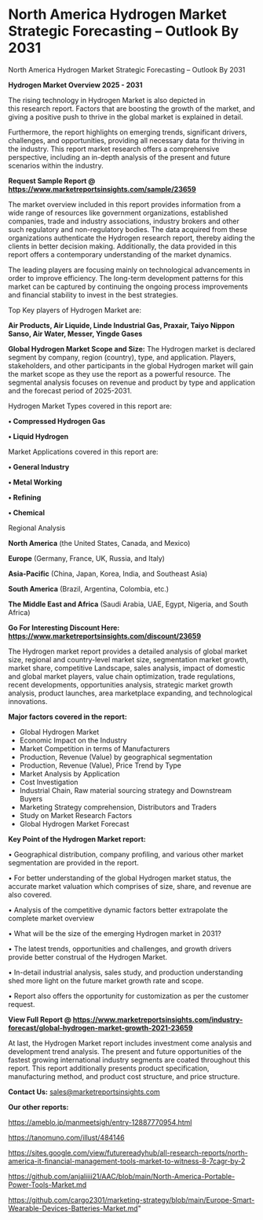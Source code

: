 # North America Hydrogen Market Strategic Forecasting – Outlook By 2031
North America Hydrogen Market Strategic Forecasting – Outlook By 2031

<Strong> Hydrogen Market Overview 2025 - 2031</strong>

The rising technology in Hydrogen Market is also depicted in this research report. Factors that are boosting the growth of the market, and giving a positive push to thrive in the global market is explained in detail.

Furthermore, the report highlights on emerging trends, significant drivers, challenges, and opportunities, providing all necessary data for thriving in the industry. This report market research offers a comprehensive perspective, including an in-depth analysis of the present and future scenarios within the industry.

<strong>Request Sample Report @ <a href=https://www.marketreportsinsights.com/sample/23659>https://www.marketreportsinsights.com/sample/23659</a></strong>

The market overview included in this report provides information from a wide range of resources like government organizations, established companies, trade and industry associations, industry brokers and other such regulatory and non-regulatory bodies. The data acquired from these organizations authenticate the Hydrogen research report, thereby aiding the clients in better decision making. Additionally, the data provided in this report offers a contemporary understanding of the market dynamics.

The leading players are focusing mainly on technological advancements in order to improve efficiency. The long-term development patterns for this market can be captured by continuing the ongoing process improvements and financial stability to invest in the best strategies.

Top Key players of Hydrogen Market are:

<strong>Air Products, Air Liquide, Linde Industrial Gas, Praxair, Taiyo Nippon Sanso, Air Water, Messer, Yingde Gases</strong>

<strong><b>Global Hydrogen Market Scope and Size:</b></strong>
The Hydrogen market is declared segment by company, region (country), type, and application. Players, stakeholders, and other participants in the global Hydrogen market will gain the market scope as they use the report as a powerful resource. The segmental analysis focuses on revenue and product by type and application and the forecast period of 2025-2031.

Hydrogen Market Types covered in this report are:

<strong>• Compressed Hydrogen Gas

• Liquid Hydrogen</strong>

Market Applications covered in this report are:

<strong>• General Industry

• Metal Working

• Refining

• Chemical</strong> 

Regional Analysis

<strong>North America</strong> (the United States, Canada, and Mexico)

<strong>Europe</strong> (Germany, France, UK, Russia, and Italy)

<strong>Asia-Pacific</strong> (China, Japan, Korea, India, and Southeast Asia)

<strong>South America</strong> (Brazil, Argentina, Colombia, etc.)

<strong>The Middle East and Africa</strong> (Saudi Arabia, UAE, Egypt, Nigeria, and South Africa)

<strong>Go For Interesting Discount Here: <a href=https://www.marketreportsinsights.com/discount/23659>https://www.marketreportsinsights.com/discount/23659</a></strong>

The Hydrogen market report provides a detailed analysis of global market size, regional and country-level market size, segmentation market growth, market share, competitive Landscape, sales analysis, impact of domestic and global market players, value chain optimization, trade regulations, recent developments, opportunities analysis, strategic market growth analysis, product launches, area marketplace expanding, and technological innovations.

<strong><b>Major factors covered in the report:</b></strong>
<ul>
  <li>Global Hydrogen Market </li>
  <li>Economic Impact on the Industry</li>
  <li>Market Competition in terms of Manufacturers</li>
  <li>Production, Revenue (Value) by geographical segmentation</li>
  <li>Production, Revenue (Value), Price Trend by Type</li>
  <li>Market Analysis by Application</li>
  <li>Cost Investigation</li>
  <li>Industrial Chain, Raw material sourcing strategy and Downstream Buyers</li>
  <li>Marketing Strategy comprehension, Distributors and Traders</li>
  <li>Study on Market Research Factors</li>
  <li>Global Hydrogen Market Forecast</li>
</ul>

<strong><b>Key Point of the Hydrogen Market report:</b></strong>

• Geographical distribution, company profiling, and various other market segmentation are provided in the report.

• For better understanding of the global Hydrogen market status, the accurate market valuation which comprises of size, share, and revenue are also covered.

• Analysis of the competitive dynamic factors better extrapolate the complete market overview

• What will be the size of the emerging Hydrogen market in 2031?

• The latest trends, opportunities and challenges, and growth drivers provide better construal of the Hydrogen Market.

• In-detail industrial analysis, sales study, and production understanding shed more light on the future market growth rate and scope.

• Report also offers the opportunity for customization as per the customer request.

<strong><b>View Full Report @ <a href=https://www.marketreportsinsights.com/industry-forecast/global-hydrogen-market-growth-2021-23659>https://www.marketreportsinsights.com/industry-forecast/global-hydrogen-market-growth-2021-23659</a></b></strong>


At last, the Hydrogen Market report includes investment come analysis and development trend analysis. The present and future opportunities of the fastest growing international industry segments are coated throughout this report. This report additionally presents product specification, manufacturing method, and product cost structure, and price structure.

<strong>Contact Us:</strong>
sales@marketreportsinsights.com

<strong>Our other reports:</strong>

<a href=https://ameblo.jp/manmeetsigh/entry-12887770954.html>https://ameblo.jp/manmeetsigh/entry-12887770954.html</a>

<a href=https://tanomuno.com/illust/484146>https://tanomuno.com/illust/484146</a>

<a href=https://sites.google.com/view/futurereadyhub/all-research-reports/north-america-it-financial-management-tools-market-to-witness-8-7cagr-by-2>https://sites.google.com/view/futurereadyhub/all-research-reports/north-america-it-financial-management-tools-market-to-witness-8-7cagr-by-2</a>

<a href=https://github.com/anjaliiii21/AAC/blob/main/North-America-Portable-Power-Tools-Market.md>https://github.com/anjaliiii21/AAC/blob/main/North-America-Portable-Power-Tools-Market.md</a>

<a href=https://github.com/cargo2301/marketing-strategy/blob/main/Europe-Smart-Wearable-Devices-Batteries-Market.md>https://github.com/cargo2301/marketing-strategy/blob/main/Europe-Smart-Wearable-Devices-Batteries-Market.md</a>"
